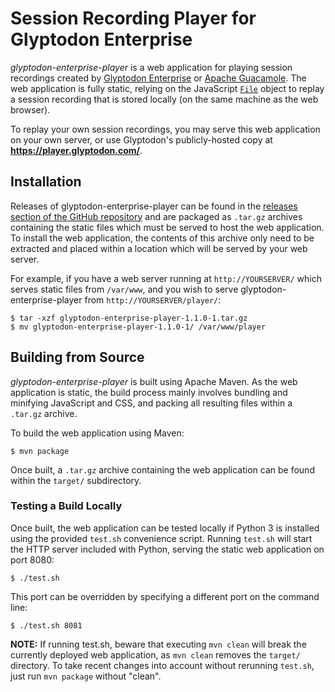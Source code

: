 Session Recording Player for Glyptodon Enterprise
=================================================

*glyptodon-enterprise-player* is a web application for playing session
recordings created by [Glyptodon Enterprise](https://enterprise.glyptodon.com/)
or [Apache Guacamole](http://guacamole.apache.org/). The web application is
fully static, relying on the JavaScript
[`File`](https://developer.mozilla.org/en-US/docs/Web/API/File) object to
replay a session recording that is stored locally (on the same machine as the
web browser).

To replay your own session recordings, you may serve this web application on
your own server, or use Glyptodon's publicly-hosted copy at
**https://player.glyptodon.com/**.

Installation
------------

Releases of glyptodon-enterprise-player can be found in the [releases section
of the GitHub repository](https://github.com/glyptodon/glyptodon-enterprise-player/releases) and are packaged as `.tar.gz` archives containing the static files
which must be served to host the web application. To install the web
application, the contents of this archive only need to be extracted and placed
within a location which will be served by your web server.

For example, if you have a web server running at `http://YOURSERVER/` which
serves static files from `/var/www`, and you wish to serve
glyptodon-enterprise-player from `http://YOURSERVER/player/`:

```console
$ tar -xzf glyptodon-enterprise-player-1.1.0-1.tar.gz
$ mv glyptodon-enterprise-player-1.1.0-1/ /var/www/player
```

Building from Source
--------------------

*glyptodon-enterprise-player* is built using Apache Maven. As the web
application is static, the build process mainly involves bundling and minifying
JavaScript and CSS, and packing all resulting files within a `.tar.gz` archive.

To build the web application using Maven:

```console
$ mvn package
```

Once built, a `.tar.gz` archive containing the web application can be found
within the `target/` subdirectory.

### Testing a Build Locally

Once built, the web application can be tested locally if Python 3 is installed
using the provided `test.sh` convenience script. Running `test.sh` will start
the HTTP server included with Python, serving the static web application on
port 8080:

```console
$ ./test.sh
```

This port can be overridden by specifying a different port on the command line:

```console
$ ./test.sh 8081
```

**NOTE:** If running test.sh, beware that executing `mvn clean` will break the
currently deployed web application, as `mvn clean` removes the `target/`
directory. To take recent changes into account without rerunning `test.sh`, just
run `mvn package` without "clean".

